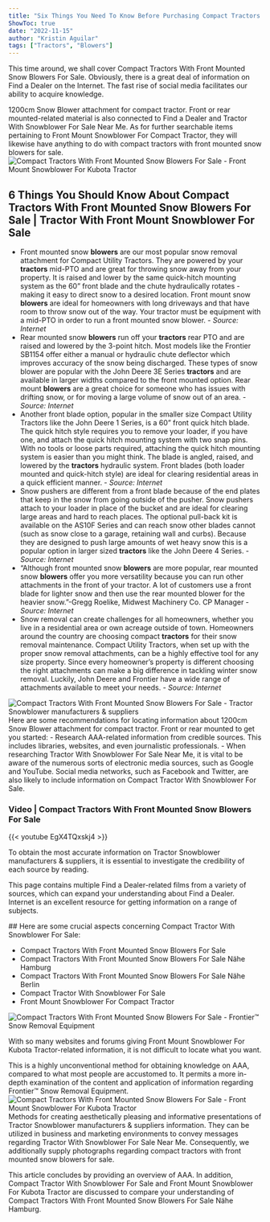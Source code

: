 ```yaml
---
title: "Six Things You Need To Know Before Purchasing Compact Tractors With Front Mounted Snow Blowers"
ShowToc: true 
date: "2022-11-15"
author: "Kristin Aguilar" 
tags: ["Tractors", "Blowers"]
---
```


	
This time around, we shall cover Compact Tractors With Front Mounted Snow Blowers For Sale. Obviously, there is a great deal of information on Find a Dealer on the Internet. The fast rise of social media facilitates our ability to acquire knowledge.

1200cm Snow Blower attachment for compact tractor. Front or rear mounted-related material is also connected to Find a Dealer and Tractor With Snowblower For Sale Near Me. As for further searchable items pertaining to Front Mount Snowblower For Compact Tractor, they will likewise have anything to do with compact tractors with front mounted snow blowers for sale.
<img loading="lazy" src="https://i.ytimg.com/vi/u5kTMP84hjk/maxresdefault.jpg" onerror="this.onerror=null;this.src='https://blogger.googleusercontent.com/img/a/AVvXsEhe7F7TRXHtjiKvHb5vS7DmnxvpHiDyoYyYvm1nHB3Qp2_w3BnM6A2eq4v7FYxCC9bfZt3a9vIMtAYEKUiaDQbHMg-ViyGmRIj39MLp0bGFfgfYw1Dc9q_H-T0wiTm3l0Uq42dETrN9eC8aGJ9_IORZsxST1AcLR7np1koOfcc7tnHa4S8Mwz_xD9d0=s16000';" alt="Compact Tractors With Front Mounted Snow Blowers For Sale - Front Mount Snowblower For Kubota Tractor" >

## 6 Things You Should Know About Compact Tractors With Front Mounted Snow Blowers For Sale | Tractor With Front Mount Snowblower For Sale
-   Front mounted snow **blowers** are our most popular snow removal attachment for Compact Utility Tractors. They are powered by your **tractors** mid-PTO and are great for throwing snow away from your property. It is raised and lower by the same quick-hitch mounting system as the 60” front blade and the chute hydraulically rotates - making it easy to direct snow to a desired location. Front mount snow **blowers** are ideal for homeowners with long driveways and that have room to throw snow out of the way. Your tractor must be equipment with a mid-PTO in order to run a front mounted snow blower. - <cite>Source: Internet</cite>
-   Rear mounted snow **blowers** run off your **tractors** rear PTO and are raised and lowered by the 3-point hitch. Most models like the Frontier SB1154 offer either a manual or hydraulic chute deflector which improves accuracy of the snow being discharged. These types of snow blower are popular with the John Deere 3E Series **tractors** and are available in larger widths compared to the front mounted option. Rear mount **blowers** are a great choice for someone who has issues with drifting snow, or for moving a large volume of snow out of an area. - <cite>Source: Internet</cite>
-   Another front blade option, popular in the smaller size Compact Utility Tractors like the John Deere 1 Series, is a 60” front quick hitch blade. The quick hitch style requires you to remove your loader, if you have one, and attach the quick hitch mounting system with two snap pins. With no tools or loose parts required, attaching the quick hitch mounting system is easier than you might think. The blade is angled, raised, and lowered by the **tractors** hydraulic system. Front blades (both loader mounted and quick-hitch style) are ideal for clearing residential areas in a quick efficient manner. - <cite>Source: Internet</cite>
-   Snow pushers are different from a front blade because of the end plates that keep in the snow from going outside of the pusher. Snow pushers attach to your loader in place of the bucket and are ideal for clearing large areas and hard to reach places. The optional pull-back kit is available on the AS10F Series and can reach snow other blades cannot (such as snow close to a garage, retaining wall and curbs). Because they are designed to push large amounts of wet heavy snow this is a popular option in larger sized **tractors** like the John Deere 4 Series. - <cite>Source: Internet</cite>
-   “Although front mounted snow **blowers** are more popular, rear mounted snow **blowers** offer you more versatility because you can run other attachments in the front of your tractor. A lot of customers use a front blade for lighter snow and then use the rear mounted blower for the heavier snow.”-Gregg Roelike, Midwest Machinery Co. CP Manager - <cite>Source: Internet</cite>
-   Snow removal can create challenges for all homeowners, whether you live in a residential area or own acreage outside of town. Homeowners around the country are choosing compact **tractors** for their snow removal maintenance. Compact Utility Tractors, when set up with the proper snow removal attachments, can be a highly effective tool for any size property. Since every homeowner’s property is different choosing the right attachments can make a big difference in tackling winter snow removal. Luckily, John Deere and Frontier have a wide range of attachments available to meet your needs. - <cite>Source: Internet</cite>


<img loading="lazy" src="https://blog.machinefinder.com/wp-content/uploads/2012/12/47-inch-2.png" onerror="this.onerror=null;this.src='https://blogger.googleusercontent.com/img/a/AVvXsEhe7F7TRXHtjiKvHb5vS7DmnxvpHiDyoYyYvm1nHB3Qp2_w3BnM6A2eq4v7FYxCC9bfZt3a9vIMtAYEKUiaDQbHMg-ViyGmRIj39MLp0bGFfgfYw1Dc9q_H-T0wiTm3l0Uq42dETrN9eC8aGJ9_IORZsxST1AcLR7np1koOfcc7tnHa4S8Mwz_xD9d0=s16000';" alt="Compact Tractors With Front Mounted Snow Blowers For Sale - Tractor Snowblower manufacturers & suppliers" >
Here are some recommendations for locating information about 1200cm Snow Blower attachment for compact tractor. Front or rear mounted to get you started:
- Research AAA-related information from credible sources. This includes libraries, websites, and even journalistic professionals.
- When researching Tractor With Snowblower For Sale Near Me, it is vital to be aware of the numerous sorts of electronic media sources, such as Google and YouTube. Social media networks, such as Facebook and Twitter, are also likely to include information on Compact Tractor With Snowblower For Sale.

### Video | Compact Tractors With Front Mounted Snow Blowers For Sale
{{< youtube EgX4TQxskj4 >}} 

To obtain the most accurate information on Tractor Snowblower manufacturers & suppliers, it is essential to investigate the credibility of each source by reading.

This page contains multiple Find a Dealer-related films from a variety of sources, which can expand your understanding about Find a Dealer. Internet is an excellent resource for getting information on a range of subjects.
<script async="async" data-cfasync="false" src="//normallydemandedalter.com/fe63df3c5408708b15d8dc3d9b206b31/invoke.js"></script>
<div id="container-fe63df3c5408708b15d8dc3d9b206b31"></div>
## Here are some crucial aspects concerning Compact Tractor With Snowblower For Sale:

- Compact Tractors With Front Mounted Snow Blowers For Sale
- Compact Tractors With Front Mounted Snow Blowers For Sale Nähe Hamburg
- Compact Tractors With Front Mounted Snow Blowers For Sale Nähe Berlin
- Compact Tractor With Snowblower For Sale
- Front Mount Snowblower For Compact Tractor

 <img loading="lazy" src="http://cdnmedia.endeavorsuite.com/images/usedequipment/4d13d083-5869-4f32-9f58-2de41cd7050d/detail/9f9c6768-0319-44b1-b17f-3a3f66672951.jpg" onerror="this.onerror=null;this.src='https://blogger.googleusercontent.com/img/a/AVvXsEhe7F7TRXHtjiKvHb5vS7DmnxvpHiDyoYyYvm1nHB3Qp2_w3BnM6A2eq4v7FYxCC9bfZt3a9vIMtAYEKUiaDQbHMg-ViyGmRIj39MLp0bGFfgfYw1Dc9q_H-T0wiTm3l0Uq42dETrN9eC8aGJ9_IORZsxST1AcLR7np1koOfcc7tnHa4S8Mwz_xD9d0=s16000';" alt="Compact Tractors With Front Mounted Snow Blowers For Sale - Frontier™ Snow Removal Equipment" >

With so many websites and forums giving Front Mount Snowblower For Kubota Tractor-related information, it is not difficult to locate what you want.

This is a highly unconventional method for obtaining knowledge on AAA, compared to what most people are accustomed to. It permits a more in-depth examination of the content and application of information regarding Frontier™ Snow Removal Equipment.
<img loading="lazy" src="https://i.pinimg.com/originals/5f/f4/96/5ff496acd289e52c4b322ce11f42b46b.jpg" onerror="this.onerror=null;this.src='https://blogger.googleusercontent.com/img/a/AVvXsEhe7F7TRXHtjiKvHb5vS7DmnxvpHiDyoYyYvm1nHB3Qp2_w3BnM6A2eq4v7FYxCC9bfZt3a9vIMtAYEKUiaDQbHMg-ViyGmRIj39MLp0bGFfgfYw1Dc9q_H-T0wiTm3l0Uq42dETrN9eC8aGJ9_IORZsxST1AcLR7np1koOfcc7tnHa4S8Mwz_xD9d0=s16000';" alt="Compact Tractors With Front Mounted Snow Blowers For Sale - Front Mount Snowblower For Kubota Tractor" >
Methods for creating aesthetically pleasing and informative presentations of Tractor Snowblower manufacturers & suppliers information. They can be utilized in business and marketing environments to convey messages regarding Tractor With Snowblower For Sale Near Me. Consequently, we additionally supply photographs regarding compact tractors with front mounted snow blowers for sale.

This article concludes by providing an overview of AAA. In addition, Compact Tractor With Snowblower For Sale and Front Mount Snowblower For Kubota Tractor are discussed to compare your understanding of Compact Tractors With Front Mounted Snow Blowers For Sale Nähe Hamburg.
	
	

